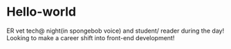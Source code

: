 # Hello-world


ER vet tech@ night(in spongebob voice) and student/ reader during the day! Looking to make a career shift into front-end development!
